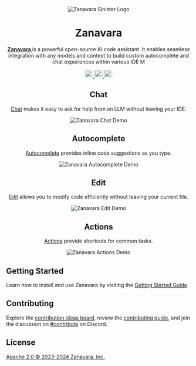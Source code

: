 <div align="center">
  <img 
    src="media/zanavara_logo_wide.webp" 
    alt="Zanavara Sinister Logo" 
    style="max-width: 100%; height: auto;" 
  />
</div>


<h1 align="center">Zanavara</h1>

<div align="center">
  <p>
    <strong>
      <a href="https://docs.zanavara.dev" target="_blank">
        Zanavara
      </a>
    </strong> 
    is a powerful open-source AI code assistant. It enables seamless integration with any models and context to build custom autocomplete and chat experiences within various IDE M
  </p>
</div>

<div align="center">
  <a href="https://opensource.org/licenses/Apache-2.0" target="_blank">
    <img 
      src="https://img.shields.io/badge/License-Apache_2.0-blue.svg" 
      alt="License: Apache 2.0" 
      style="height: 22px;" 
    />
  </a>
  <a href="https://docs.zanavara.dev" target="_blank">
    <img 
      src="https://img.shields.io/badge/zanavara_docs-%23BE1B55" 
      alt="Zanavara Documentation" 
      style="height: 22px;" 
    />
  </a>
  <a href="https://discord.gg/zanavara" target="_blank">
    <img 
      src="https://img.shields.io/badge/discord-join-zanavara.svg?labelColor=191937&color=6F6FF7&logo=discord" 
      alt="Join Zanavara Discord" 
      style="height: 22px;" 
    />
  </a>
</div>

<div align="center">
  <h2>Chat</h2>
  <p>
    <a href="https://zanavara.dev/docs/chat/how-to-use-it" target="_blank">Chat</a> 
    makes it easy to ask for help from an LLM without leaving your IDE.
  </p>
  <img 
    src="docs/static/img/chat.gif" 
    alt="Zanavara Chat Demo" 
    style="max-width: 100%; height: auto;" 
  />

  <h2>Autocomplete</h2>
  <p>
    <a href="https://zanavara.dev/docs/autocomplete/how-to-use-it" target="_blank">Autocomplete</a> 
    provides inline code suggestions as you type.
  </p>
  <img 
    src="docs/static/img/autocomplete.gif" 
    alt="Zanavara Autocomplete Demo" 
    style="max-width: 100%; height: auto;" 
  />

  <h2>Edit</h2>
  <p>
    <a href="https://zanavara.dev/docs/edit/how-to-use-it" target="_blank">Edit</a> 
    allows you to modify code efficiently without leaving your current file.
  </p>
  <img 
    src="docs/static/img/edit.gif" 
    alt="Zanavara Edit Demo" 
    style="max-width: 100%; height: auto;" 
  />

  <h2>Actions</h2>
  <p>
    <a href="https://zanavara.dev/docs/actions/how-to-use-it" target="_blank">Actions</a> 
    provide shortcuts for common tasks.
  </p>
  <img 
    src="docs/static/img/actions.gif" 
    alt="Zanavara Actions Demo" 
    style="max-width: 100%; height: auto;" 
  />
</div>

<h2>Getting Started</h2>
<p>
  Learn how to install and use Zanavara by visiting the 
  <a href="https://zanavara.dev/docs/getting-started/install" target="_blank">Getting Started Guide</a>.
</p>

<h2>Contributing</h2>
<p>
  Explore the 
  <a href="https://github.com/orgs/zanavara/projects/2" target="_blank">contribution ideas board</a>, 
  review the 
  <a href="https://github.com/zanavara/zanavara/blob/main/CONTRIBUTING.md" target="_blank">contributing guide</a>, 
  and join the discussion on 
  <a href="https://discord.gg/zanavara" target="_blank">#contribute</a> on Discord.
</p>

<h2>License</h2>
<p>
  <a href="./LICENSE" target="_blank">Apache 2.0 © 2023-2024 Zanavara, Inc.</a>
</p>
